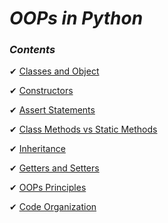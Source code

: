 _OOPs in Python_
==

### _Contents_

✔ [Classes and Object](https://github.com/priyaskumar/Python3-Tutorial/tree/main/10.%20OOPs/01.%20Classes%20and%20Objects#oops)

✔ [Constructors](https://github.com/priyaskumar/Python3-Tutorial/tree/main/10.%20OOPs/02.%20Constructors#constructors)

✔ [Assert Statements](https://github.com/priyaskumar/Python3-Tutorial/tree/main/10.%20OOPs/03.%20Assert%20statements#assert-statements)

✔ [Class Methods vs Static Methods](https://github.com/priyaskumar/Python3-Tutorial/tree/main/10.%20OOPs/04.%20Class%20methods%20vs%20Static%20methods#class-methods-vs-static-methods)

✔ [Inheritance](https://github.com/priyaskumar/Python3-Tutorial/tree/main/10.%20OOPs/05.%20Inheritance#inheritance)

✔ [Getters and Setters](https://github.com/priyaskumar/Python3-Tutorial/tree/main/10.%20OOPs/06.%20Getters%20and%20setters#getters-and-setters)

✔ [OOPs Principles](https://github.com/priyaskumar/Python3-Tutorial/tree/main/10.%20OOPs/07.%20OOPs%20Principles#oops-principles)

✔ [Code Organization](https://github.com/priyaskumar/Python3-Tutorial/tree/main/10.%20OOPs/08.%20Code%20Organization#code-organization)

